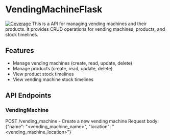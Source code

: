 # VendingMachineFlask
[![Coverage](https://sonarcloud.io/api/project_badges/measure?project=CodePan1_VendingMachineFlask&metric=coverage)](https://sonarcloud.io/summary/new_code?id=CodePan1_VendingMachineFlask)
This is a API for managing vending machines and their products. It provides CRUD operations for vending machines, products, and stock timelines.

## Features

- Manage vending machines (create, read, update, delete)
- Manage products (create, read, update, delete)
- View product stock timelines
- View vending machine stock timelines

## API Endpoints

### VendingMachine
POST /vending_machine - Create a new vending machine
Request body: {"name": "<vending_machine_name>", "location": "<vending_machine_location>"}
